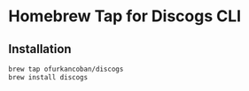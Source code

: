 # Homebrew Tap for Discogs CLI

## Installation

```bash
brew tap ofurkancoban/discogs
brew install discogs
